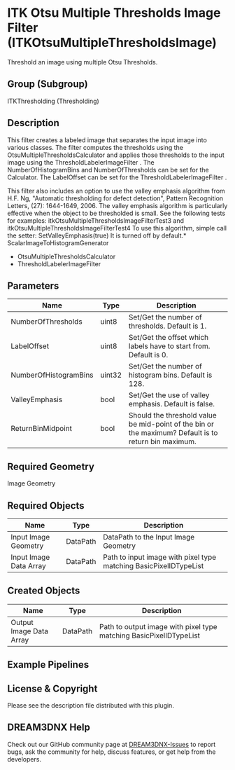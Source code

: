 # ITK Otsu Multiple Thresholds Image Filter (ITKOtsuMultipleThresholdsImage)

Threshold an image using multiple Otsu Thresholds.

## Group (Subgroup)

ITKThresholding (Thresholding)

## Description

This filter creates a labeled image that separates the input image into various classes. The filter computes the thresholds using the OtsuMultipleThresholdsCalculator and applies those thresholds to the input image using the ThresholdLabelerImageFilter . The NumberOfHistogramBins and NumberOfThresholds can be set for the Calculator. The LabelOffset can be set for the ThresholdLabelerImageFilter .

This filter also includes an option to use the valley emphasis algorithm from H.F. Ng, "Automatic thresholding for defect detection", Pattern Recognition Letters, (27): 1644-1649, 2006. The valley emphasis algorithm is particularly effective when the object to be thresholded is small. See the following tests for examples: itkOtsuMultipleThresholdsImageFilterTest3 and itkOtsuMultipleThresholdsImageFilterTest4 To use this algorithm, simple call the setter: SetValleyEmphasis(true) It is turned off by default.* ScalarImageToHistogramGenerator 
- OtsuMultipleThresholdsCalculator 
- ThresholdLabelerImageFilter

## Parameters

| Name | Type | Description |
|------|------|-------------|
| NumberOfThresholds | uint8 | Set/Get the number of thresholds. Default is 1. |
| LabelOffset | uint8 | Set/Get the offset which labels have to start from. Default is 0. |
| NumberOfHistogramBins | uint32 | Set/Get the number of histogram bins. Default is 128. |
| ValleyEmphasis | bool | Set/Get the use of valley emphasis. Default is false. |
| ReturnBinMidpoint | bool | Should the threshold value be mid-point of the bin or the maximum? Default is to return bin maximum. |

## Required Geometry

Image Geometry

## Required Objects

| Name |Type | Description |
|-----|------|-------------|
| Input Image Geometry | DataPath | DataPath to the Input Image Geometry |
| Input Image Data Array | DataPath | Path to input image with pixel type matching BasicPixelIDTypeList |

## Created Objects

| Name |Type | Description |
|-----|------|-------------|
| Output Image Data Array | DataPath | Path to output image with pixel type matching BasicPixelIDTypeList |

## Example Pipelines


## License & Copyright

Please see the description file distributed with this plugin.


## DREAM3DNX Help

Check out our GitHub community page at [DREAM3DNX-Issues](https://github.com/BlueQuartzSoftware/DREAM3DNX-Issues) to report bugs, ask the community for help, discuss features, or get help from the developers.


